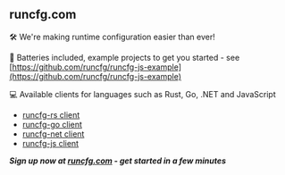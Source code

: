 ## runcfg.com

🛠️ We're making runtime configuration easier than ever!

🔋 Batteries included, example projects to get you started - see [https://github.com/runcfg/runcfg-js-example](https://github.com/runcfg/runcfg-js-example)

💻 Available clients for languages such as Rust, Go, .NET and JavaScript
  - [runcfg-rs client](https://github.com/runcfg/runcfg-rs)
  - [runcfg-go client](https://github.com/runcfg/runcfg-go)
  - [runcfg-net client](https://github.com/runcfg/runcfg-net)
  - [runcfg-js client](https://github.com/runcfg/runcfg-js)

***Sign up now at [runcfg.com](https://runcfg.com) - get started in a few minutes***
